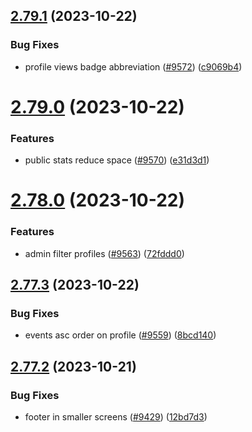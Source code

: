 ## [2.79.1](https://github.com/EddieHubCommunity/BioDrop/compare/v2.79.0...v2.79.1) (2023-10-22)


### Bug Fixes

* profile views badge abbreviation ([#9572](https://github.com/EddieHubCommunity/BioDrop/issues/9572)) ([c9069b4](https://github.com/EddieHubCommunity/BioDrop/commit/c9069b43e96112b87ad0e6e389a8dc4c4d2ad647))



# [2.79.0](https://github.com/EddieHubCommunity/BioDrop/compare/v2.78.0...v2.79.0) (2023-10-22)


### Features

* public stats reduce space ([#9570](https://github.com/EddieHubCommunity/BioDrop/issues/9570)) ([e31d3d1](https://github.com/EddieHubCommunity/BioDrop/commit/e31d3d130334cf09e1967e7b88fccf0262b039a7))



# [2.78.0](https://github.com/EddieHubCommunity/BioDrop/compare/v2.77.3...v2.78.0) (2023-10-22)


### Features

* admin filter profiles ([#9563](https://github.com/EddieHubCommunity/BioDrop/issues/9563)) ([72fddd0](https://github.com/EddieHubCommunity/BioDrop/commit/72fddd0616ee15d44c34bcaafb45bd07a731ed7e))



## [2.77.3](https://github.com/EddieHubCommunity/BioDrop/compare/v2.77.2...v2.77.3) (2023-10-22)


### Bug Fixes

* events asc order on profile ([#9559](https://github.com/EddieHubCommunity/BioDrop/issues/9559)) ([8bcd140](https://github.com/EddieHubCommunity/BioDrop/commit/8bcd140908b865817ac4d0ebcf49819eb86f72d2))



## [2.77.2](https://github.com/EddieHubCommunity/BioDrop/compare/v2.77.1...v2.77.2) (2023-10-21)


### Bug Fixes

* footer in smaller screens ([#9429](https://github.com/EddieHubCommunity/BioDrop/issues/9429)) ([12bd7d3](https://github.com/EddieHubCommunity/BioDrop/commit/12bd7d336f42232f9103bcf4832dfeb976d92705))




